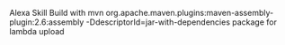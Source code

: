 Alexa Skill
Build with mvn org.apache.maven.plugins:maven-assembly-plugin:2.6:assembly -DdescriptorId=jar-with-dependencies package for lambda upload
